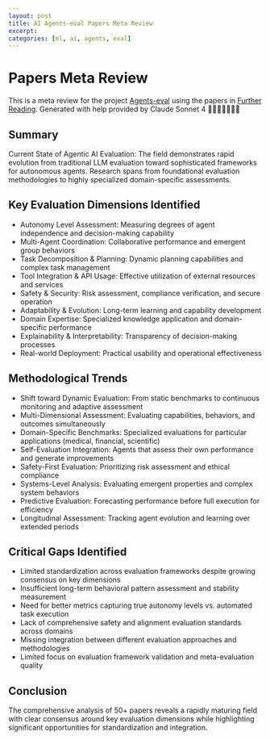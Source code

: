 ```yaml
---
layout: post
title: AI Agents-eval Papers Meta Review
excerpt: 
categories: [ml, ai, agents, eval]
---
```


# Papers Meta Review

This is a meta review for the project [Agents-eval](https://github.com/qte77/Agents-eval) using the papers in [Further Reading](https://github.com/qte77/Agents-eval/blob/main/further_reading.md). Generated with help provided by Claude Sonnet 4 🙏🏼🌟🙌🏼💕🤗

## Summary
Current State of Agentic AI Evaluation: The field demonstrates rapid evolution from traditional LLM evaluation toward sophisticated frameworks for autonomous agents. Research spans from foundational evaluation methodologies to highly specialized domain-specific assessments.

## Key Evaluation Dimensions Identified

- Autonomy Level Assessment: Measuring degrees of agent independence and decision-making capability
- Multi-Agent Coordination: Collaborative performance and emergent group behaviors
- Task Decomposition & Planning: Dynamic planning capabilities and complex task management
- Tool Integration & API Usage: Effective utilization of external resources and services
- Safety & Security: Risk assessment, compliance verification, and secure operation
- Adaptability & Evolution: Long-term learning and capability development
- Domain Expertise: Specialized knowledge application and domain-specific performance
- Explainability & Interpretability: Transparency of decision-making processes
- Real-world Deployment: Practical usability and operational effectiveness

## Methodological Trends

- Shift toward Dynamic Evaluation: From static benchmarks to continuous monitoring and adaptive assessment
- Multi-Dimensional Assessment: Evaluating capabilities, behaviors, and outcomes simultaneously
- Domain-Specific Benchmarks: Specialized evaluations for particular applications (medical, financial, scientific)
- Self-Evaluation Integration: Agents that assess their own performance and generate improvements
- Safety-First Evaluation: Prioritizing risk assessment and ethical compliance
- Systems-Level Analysis: Evaluating emergent properties and complex system behaviors
- Predictive Evaluation: Forecasting performance before full execution for efficiency
- Longitudinal Assessment: Tracking agent evolution and learning over extended periods

## Critical Gaps Identified

- Limited standardization across evaluation frameworks despite growing consensus on key dimensions
- Insufficient long-term behavioral pattern assessment and stability measurement
- Need for better metrics capturing true autonomy levels vs. automated task execution
- Lack of comprehensive safety and alignment evaluation standards across domains
- Missing integration between different evaluation approaches and methodologies
- Limited focus on evaluation framework validation and meta-evaluation quality

## Conclusion
The comprehensive analysis of 50+ papers reveals a rapidly maturing field with clear consensus around key evaluation dimensions while highlighting significant opportunities for standardization and integration.
